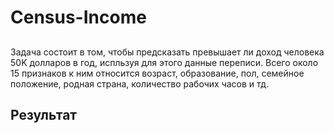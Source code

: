 # Census-Income
## 
Задача состоит в том, чтобы предсказать превышает ли доход человека 50K долларов в год, испльзуя для этого данные переписи. Всего около 15 признаков к ним относится возраст, образование, пол, семейное положение, родная страна, количество рабочих часов и тд.
## Результат 
